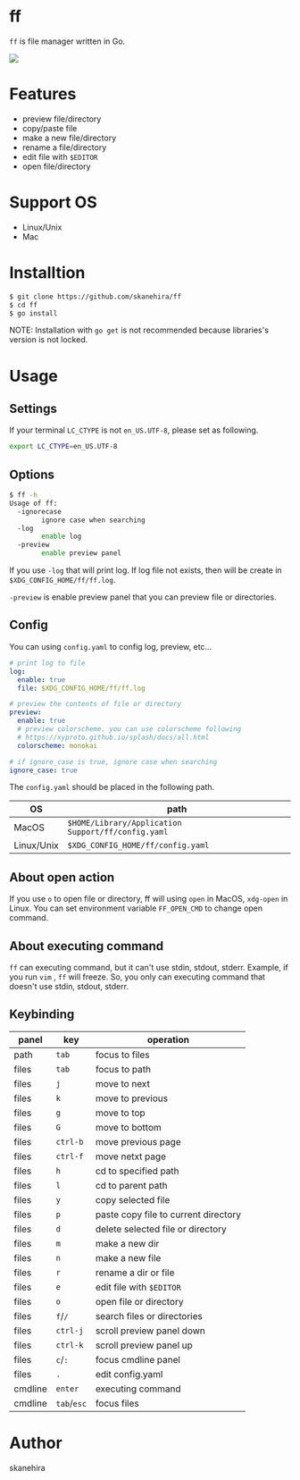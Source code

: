 # ff
`ff` is file manager written in Go.

![](https://i.imgur.com/ZAKJfdC.gif)

# Features
- preview file/directory
- copy/paste file
- make a new file/directory
- rename a file/directory
- edit file with `$EDITOR`
- open file/directory

# Support OS
- Linux/Unix
- Mac

# Installtion
```sh
$ git clone https://github.com/skanehira/ff
$ cd ff
$ go install
```

NOTE: Installation with `go get` is not recommended because libraries's version  is not locked.

# Usage
## Settings
If your terminal `LC_CTYPE` is not `en_US.UTF-8`, please set as following.

```sh
export LC_CTYPE=en_US.UTF-8
```

## Options
```sh
$ ff -h
Usage of ff:
  -ignorecase
        ignore case when searching
  -log
        enable log
  -preview
        enable preview panel
```

If you use `-log` that will print log.
If log file not exists, then will be create in `$XDG_CONFIG_HOME/ff/ff.log`.

`-preview` is enable preview panel that you can preview file or directories.

## Config
You can using `config.yaml` to config log, preview, etc...

```yaml
# print log to file
log:
  enable: true
  file: $XDG_CONFIG_HOME/ff/ff.log

# preview the contents of file or directory
preview:
  enable: true
  # preview colorscheme. you can use colorscheme following
  # https://xyproto.github.io/splash/docs/all.html
  colorscheme: monokai

# if ignore_case is true, ignore case when searching
ignore_case: true
```

The `config.yaml` should be placed in the following path.

|OS        |path                                              |
|----------|--------------------------------------------------|
|MacOS     |`$HOME/Library/Application Support/ff/config.yaml`|
|Linux/Unix|`$XDG_CONFIG_HOME/ff/config.yaml`                 |

## About open action
If you use `o` to open file or directory, ff will using `open` in MacOS, `xdg-open` in Linux.
You can set environment variable `FF_OPEN_CMD` to change open command.

## About executing command
`ff` can executing command, but it can't use stdin, stdout, stderr.
Example, if you run `vim` , `ff` will freeze.
So, you only can executing command that doesn't use stdin, stdout, stderr.

## Keybinding
| panel   | key         | operation                            |
|---------|-------------|--------------------------------------|
| path    | `tab`       | focus to files                       |
| files   | `tab`       | focus to path                        |
| files   | `j`         | move to next                         |
| files   | `k`         | move to previous                     |
| files   | `g`         | move to top                          |
| files   | `G`         | move to bottom                       |
| files   | `ctrl-b`    | move previous page                   |
| files   | `ctrl-f`    | move netxt page                      |
| files   | `h`         | cd to specified path                 |
| files   | `l`         | cd to parent path                    |
| files   | `y`         | copy selected file                   |
| files   | `p`         | paste copy file to current directory |
| files   | `d`         | delete selected file or directory    |
| files   | `m`         | make a new dir                       |
| files   | `n`         | make a new file                      |
| files   | `r`         | rename a dir or file                 |
| files   | `e`         | edit file with `$EDITOR`             |
| files   | `o`         | open file or directory               |
| files   | `f`/`/`     | search files or directories          |
| files   | `ctrl-j`    | scroll preview panel down            |
| files   | `ctrl-k`    | scroll preview panel up              |
| files   | `c`/`:`     | focus cmdline panel                  |
| files   | `.`         | edit config.yaml                     |
| cmdline | `enter`     | executing command                    |
| cmdline | `tab`/`esc` | focus files                          |

# Author
skanehira
